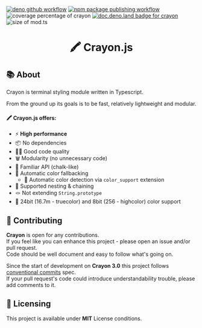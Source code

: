 [![deno github workflow](https://github.com/crayon-js/crayon/actions/workflows/deno.yml/badge.svg)](https://github.com/crayon-js/crayon/actions/workflows/deno.yml)
[![npm package publishing workflow](https://github.com/crayon-js/crayon/actions/workflows/node_publish.yml/badge.svg)](https://github.com/crayon-js/crayon/actions/workflows/node_publish.yml)
![coverage percentage of crayon](https://raw.githubusercontent.com/crayon-js/crayon/main/badges/coverage.svg)
[![doc.deno.land badge for crayon](https://doc.deno.land/badge.svg)](https://doc.deno.land/https://deno.land/x/crayon)
![size of mod.ts](https://raw.githubusercontent.com/crayon-js/crayon/main/badges/size.svg)

<h1 align="center">🖍️ Crayon.js</h1>

## 📚 About

Crayon is terminal styling module written in Typescript.

From the ground up its goals is to be fast, relatively lightweight and modular.

#### 🖍️ Crayon.js offers:

- ⚡ **High performance**
- 📦 No dependencies
- 🧑‍💻 Good code quality
- 🗑️ Modularity (no unnecessary code)
- 🧐 Familiar API (chalk-like)
- 🦄 Automatic color fallbacking
  - 🎨 Automatic color detection via `color_support` extension
- 🔗 Supported nesting & chaining
- 🪢 Not extending `String.prototype`
- 🌈 24bit (16.7m - truecolor) and 8bit (256 - highcolor) color support

## 🤝 Contributing

**Crayon** is open for any contributions. <br /> If you feel like you can
enhance this project - please open an issue and/or pull request. <br /> Code
should be well document and easy to follow what's going on.

Since the start of development on **Crayon 3.0** this project follows
[conventional commits](https://www.conventionalcommits.org/en/v1.0.0/) spec.
<br /> If your pull request's code could introduce understandability trouble,
please add comments to it.

## 📝 Licensing

This project is available under **MIT** License conditions.
